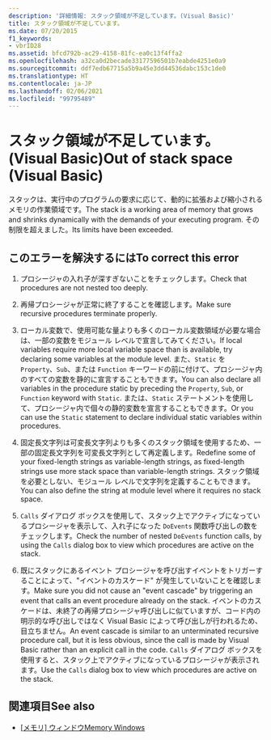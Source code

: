 ```yaml
---
description: '詳細情報: スタック領域が不足しています。(Visual Basic)'
title: スタック領域が不足しています。
ms.date: 07/20/2015
f1_keywords:
- vbrID28
ms.assetid: bfcd792b-ac29-4158-81fc-ea0c13f4ffa2
ms.openlocfilehash: a32ca0d2becade33177596501b7eabde4251e0a9
ms.sourcegitcommit: ddf7edb67715a5b9a45e3dd44536dabc153c1de0
ms.translationtype: HT
ms.contentlocale: ja-JP
ms.lasthandoff: 02/06/2021
ms.locfileid: "99795489"
---
```

# <a name="out-of-stack-space-visual-basic"></a><span data-ttu-id="ef8e8-103">スタック領域が不足しています。(Visual Basic)</span><span class="sxs-lookup"><span data-stu-id="ef8e8-103">Out of stack space (Visual Basic)</span></span>

<span data-ttu-id="ef8e8-104">スタックは、実行中のプログラムの要求に応じて、動的に拡張および縮小されるメモリの作業領域です。</span><span class="sxs-lookup"><span data-stu-id="ef8e8-104">The stack is a working area of memory that grows and shrinks dynamically with the demands of your executing program.</span></span> <span data-ttu-id="ef8e8-105">その制限を超えました。</span><span class="sxs-lookup"><span data-stu-id="ef8e8-105">Its limits have been exceeded.</span></span>  
  
## <a name="to-correct-this-error"></a><span data-ttu-id="ef8e8-106">このエラーを解決するには</span><span class="sxs-lookup"><span data-stu-id="ef8e8-106">To correct this error</span></span>  
  
1. <span data-ttu-id="ef8e8-107">プロシージャの入れ子が深すぎないことをチェックします。</span><span class="sxs-lookup"><span data-stu-id="ef8e8-107">Check that procedures are not nested too deeply.</span></span>  
  
2. <span data-ttu-id="ef8e8-108">再帰プロシージャが正常に終了することを確認します。</span><span class="sxs-lookup"><span data-stu-id="ef8e8-108">Make sure recursive procedures terminate properly.</span></span>  
  
3. <span data-ttu-id="ef8e8-109">ローカル変数で、使用可能な量よりも多くのローカル変数領域が必要な場合は、一部の変数をモジュール レベルで宣言してみてください。</span><span class="sxs-lookup"><span data-stu-id="ef8e8-109">If local variables require more local variable space than is available, try declaring some variables at the module level.</span></span> <span data-ttu-id="ef8e8-110">また、`Static` を `Property`、`Sub`、または `Function` キーワードの前に付けて、プロシージャ内のすべての変数を静的に宣言することもできます。</span><span class="sxs-lookup"><span data-stu-id="ef8e8-110">You can also declare all variables in the procedure static by preceding the `Property`, `Sub`, or `Function` keyword with `Static`.</span></span> <span data-ttu-id="ef8e8-111">または、`Static` ステートメントを使用して、プロシージャ内で個々の静的変数を宣言することもできます。</span><span class="sxs-lookup"><span data-stu-id="ef8e8-111">Or you can use the `Static` statement to declare individual static variables within procedures.</span></span>  
  
4. <span data-ttu-id="ef8e8-112">固定長文字列は可変長文字列よりも多くのスタック領域を使用するため、一部の固定長文字列を可変長文字列として再定義します。</span><span class="sxs-lookup"><span data-stu-id="ef8e8-112">Redefine some of your fixed-length strings as variable-length strings, as fixed-length strings use more stack space than variable-length strings.</span></span> <span data-ttu-id="ef8e8-113">スタック領域を必要としない、モジュール レベルで文字列を定義することもできます。</span><span class="sxs-lookup"><span data-stu-id="ef8e8-113">You can also define the string at module level where it requires no stack space.</span></span>  
  
5. <span data-ttu-id="ef8e8-114">`Calls` ダイアログ ボックスを使用して、スタック上でアクティブになっているプロシージャを表示して、入れ子になった `DoEvents` 関数呼び出しの数をチェックします。</span><span class="sxs-lookup"><span data-stu-id="ef8e8-114">Check the number of nested `DoEvents` function calls, by using the `Calls` dialog box to view which procedures are active on the stack.</span></span>  
  
6. <span data-ttu-id="ef8e8-115">既にスタックにあるイベント プロシージャを呼び出すイベントをトリガーすることによって、"イベントのカスケード" が発生していないことを確認します。</span><span class="sxs-lookup"><span data-stu-id="ef8e8-115">Make sure you did not cause an "event cascade" by triggering an event that calls an event procedure already on the stack.</span></span> <span data-ttu-id="ef8e8-116">イベントのカスケードは、未終了の再帰プロシージャ呼び出しに似ていますが、コード内の明示的な呼び出しではなく Visual Basic によって呼び出しが行われるため、目立ちません。</span><span class="sxs-lookup"><span data-stu-id="ef8e8-116">An event cascade is similar to an unterminated recursive procedure call, but it is less obvious, since the call is made by Visual Basic rather than an explicit call in the code.</span></span> <span data-ttu-id="ef8e8-117">`Calls` ダイアログ ボックスを使用すると、スタック上でアクティブになっているプロシージャが表示されます。</span><span class="sxs-lookup"><span data-stu-id="ef8e8-117">Use the `Calls` dialog box to view which procedures are active on the stack.</span></span>  
  
## <a name="see-also"></a><span data-ttu-id="ef8e8-118">関連項目</span><span class="sxs-lookup"><span data-stu-id="ef8e8-118">See also</span></span>

- <span data-ttu-id="ef8e8-119">[[メモリ] ウィンドウ](/visualstudio/debugger/memory-windows)</span><span class="sxs-lookup"><span data-stu-id="ef8e8-119">[Memory Windows](/visualstudio/debugger/memory-windows)</span></span>
